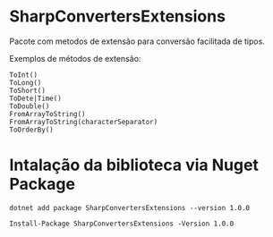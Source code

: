 # SharpConvertersExtensions
Pacote com metodos de extensão para conversão facilitada de tipos.

Exemplos de métodos de extensão:

    ToInt()
    ToLong()
    ToShort()
    ToDete|Time()
    ToDouble()
    FromArrayToString()
    FromArrayToString(characterSeparator)
    ToOrderBy()


# Intalação da biblioteca via Nuget Package

    dotnet add package SharpConvertersExtensions --version 1.0.0

    Install-Package SharpConvertersExtensions -Version 1.0.0
